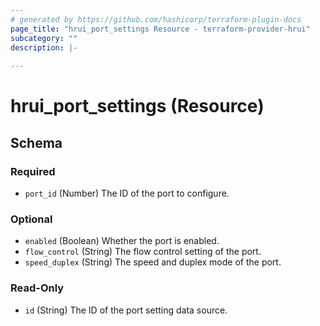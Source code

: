 ```yaml
---
# generated by https://github.com/hashicorp/terraform-plugin-docs
page_title: "hrui_port_settings Resource - terraform-provider-hrui"
subcategory: ""
description: |-
  
---
```


# hrui_port_settings (Resource)





<!-- schema generated by tfplugindocs -->
## Schema

### Required

- `port_id` (Number) The ID of the port to configure.

### Optional

- `enabled` (Boolean) Whether the port is enabled.
- `flow_control` (String) The flow control setting of the port.
- `speed_duplex` (String) The speed and duplex mode of the port.

### Read-Only

- `id` (String) The ID of the port setting data source.
